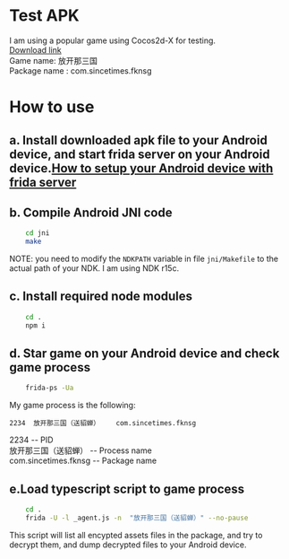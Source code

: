 
# Test APK

I am using a popular game using Cocos2d-X for testing.    
[Download link](https://m.ie925.com/game/kpcl/10194.html)   
Game name: 放开那三国    
Package name : com.sincetimes.fknsg  

# How to use
## a. Install downloaded apk file to your Android device, and start frida server on your Android device.[How to setup your Android device with frida server](https://frida.re/docs/android/)  
## b. Compile Android JNI code   
```bash
    cd jni
    make
```
  NOTE: you need to modify the `NDKPATH` variable in file `jni/Makefile` to the actual path of your NDK. I am using NDK r15c.   
## c. Install required node modules
```bash
    cd .
    npm i
```
## d. Star game on your Android device and check game process
```bash
    frida-ps -Ua
```  
My game process is the following:
```
2234  放开那三国（送貂蝉）    com.sincetimes.fknsg
```
2234 -- PID   
放开那三国（送貂蝉） -- Process name   
com.sincetimes.fknsg -- Package name  
## e.Load typescript script to game process  
```bash
    cd . 
    frida -U -l _agent.js -n  "放开那三国（送貂蝉）" --no-pause 
```  
This script will list all encypted assets files in the package, and try to decrypt them, and dump decrypted files to your Android device.   


